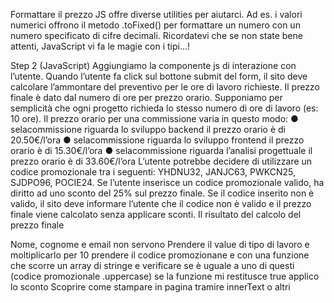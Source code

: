  Formattare il prezzo
 JS offre diverse utilities per aiutarci. Ad es. i valori numerici offrono il metodo .toFixed() per
 formattare un numero con un numero specificato di cifre decimali. Ricordatevi che se non
 state bene attenti, JavaScript vi fa le magie con i tipi…!

  Step 2 (JavaScript)
 Aggiungiamo la componente js di interazione con l’utente.
 Quando l’utente fa click sul bottone submit del form, il sito deve calcolare l’ammontare del
 preventivo per le ore di lavoro richieste.
 Il prezzo finale è dato dal numero di ore per prezzo orario. Supponiamo per semplicità che
 ogni progetto richieda lo stesso numero di ore di lavoro (es: 10 ore).
 Il prezzo orario per una commissione varia in questo modo:
 ● selacommissione riguarda lo sviluppo backend il prezzo orario è di 20.50€/l’ora
 ● selacommissione riguarda lo sviluppo frontend il prezzo orario è di 15.30€/l’ora
 ● selacommissione riguarda l’analisi progettuale il prezzo orario è di 33.60€/l’ora
 L’utente potrebbe decidere di utilizzare un codice promozionale tra i seguenti: YHDNU32,
 JANJC63, PWKCN25, SJDPO96, POCIE24.
 Se l’utente inserisce un codice promozionale valido, ha diritto ad uno sconto del 25% sul
 prezzo finale. Se il codice inserito non è valido, il sito deve informare l’utente che il codice
 non è valido e il prezzo finale viene calcolato senza applicare sconti.
 Il risultato del calcolo del prezzo finale



 Nome, cognome e email non servono
 Prendere il value di tipo di lavoro e moltiplicarlo per 10
 prendere il codice promozionane e con una funzione che scorre un array di stringe e verificare se è uguale a uno di questi (codice promozionale .uppercase) se la funzione mi restitusce true applico lo sconto
 Scoprire come stampare in pagina tramire innerText o altri